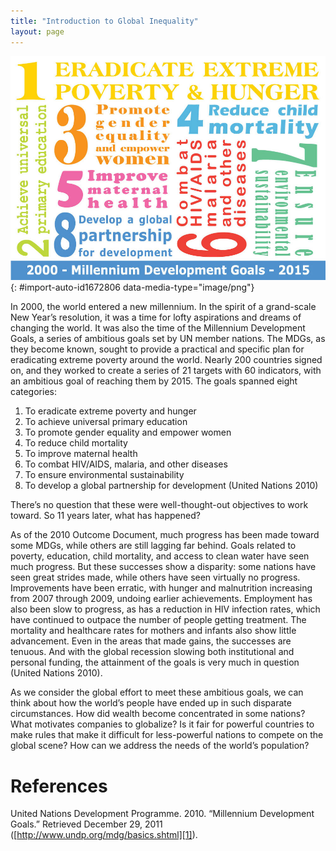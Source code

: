 ```yaml
---
title: "Introduction to Global Inequality"
layout: page
---
```



<?chapter-toc label="Learning Objectives"?>

<?cnx.eoc class="section-summary" title="Section Summary"?>

<?cnx.eoc class="section-quiz" title="Section Quiz"?>

<?cnx.eoc class="short-answer" title="Short Answer"?>

<?cnx.eoc class="further-research" title="Further Research"?>

<?cnx.eoc class="references" title="References"?>

 ![A colorful arrangement of development goals are shown here.](../resources/Figure_10_00_01.jpg "The Millennium Development Goals (MDG) were an ambitious start to the 21st century. (Photo courtesy of U.S. Mission Geneva/flickr)"){: #import-auto-id1672806 data-media-type="image/png"}

In 2000, the world entered a new millennium. In the spirit of a grand-scale New Year’s resolution, it was a time for lofty aspirations and dreams of changing the world. It was also the time of the Millennium Development Goals, a series of ambitious goals set by UN member nations. The MDGs, as they become known, sought to provide a practical and specific plan for eradicating extreme poverty around the world. Nearly 200 countries signed on, and they worked to create a series of 21 targets with 60 indicators, with an ambitious goal of reaching them by 2015. The goals spanned eight categories:

1.  To eradicate extreme poverty and hunger
2.  To achieve universal primary education
3.  To promote gender equality and empower women
4.  To reduce child mortality
5.  To improve maternal health
6.  To combat HIV/AIDS, malaria, and other diseases
7.  To ensure environmental sustainability
8.  To develop a global partnership for development (United Nations 2010)

There’s no question that these were well-thought-out objectives to work toward. So 11 years later, what has happened?

As of the 2010 Outcome Document, much progress has been made toward some MDGs, while others are still lagging far behind. Goals related to poverty, education, child mortality, and access to clean water have seen much progress. But these successes show a disparity: some nations have seen great strides made, while others have seen virtually no progress. Improvements have been erratic, with hunger and malnutrition increasing from 2007 through 2009, undoing earlier achievements. Employment has also been slow to progress, as has a reduction in HIV infection rates, which have continued to outpace the number of people getting treatment. The mortality and healthcare rates for mothers and infants also show little advancement. Even in the areas that made gains, the successes are tenuous. And with the global recession slowing both institutional and personal funding, the attainment of the goals is very much in question (United Nations 2010).

As we consider the global effort to meet these ambitious goals, we can think about how the world’s people have ended up in such disparate circumstances. How did wealth become concentrated in some nations? What motivates companies to globalize? Is it fair for powerful countries to make rules that make it difficult for less-powerful nations to compete on the global scene? How can we address the needs of the world’s population?

# References

United Nations Development Programme. 2010. “Millennium Development Goals.” Retrieved December 29, 2011 ([http://www.undp.org/mdg/basics.shtml][1]).



[1]: http://www.undp.org/mdg/basics.shtml
